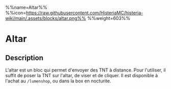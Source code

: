 %%name=Altar%%
%%icon=https://raw.githubusercontent.com/HisteriaMC/histeria-wiki/main/.assets/blocks/altar.png%%
%%weight=603%%

# Altar

## Description

L'altar est un bloc qui permet d'envoyer des TNT à distance. Pour l'utiliser, il suffit de poser la TNT sur l'altar, de viser et de cliquer. Il est disponible à l'achat au `/lumenshop`, ou dans la box en nocturite.
